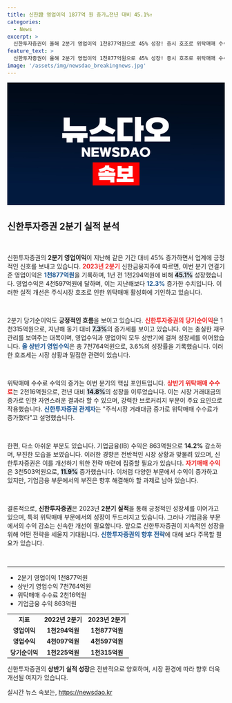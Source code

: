 ```yaml
---
title: 신한證 영업이익 1877억 원 증가…전년 대비 45.1%↑
categories:
  - News
excerpt: >
  신한투자증권이 올해 2분기 영업이익 1천877억원으로 45% 성장! 증시 호조로 위탁매매 수수료도 14.8% 증가하며 실적 개선을 이끌었습니다. 더 자세한 내용은 클릭해 확인하세요!
feature_text: >
  신한투자증권이 올해 2분기 영업이익 1천877억원으로 45% 성장! 증시 호조로 위탁매매 수수료도 14.8% 증가하며 실적 개선을 이끌었습니다. 더 자세한 내용은 클릭해 확인하세요!
image: '/assets/img/newsdao_breakingnews.jpg'
---
```


<p><img src="/assets/img/newsdao_breakingnews.jpg" alt="flaretime 속보" /></p>

<h2 data-ke-size="size26">신한투자증권 2분기 실적 분석</h2>

<p data-ke-size="size16">&nbsp;</p>

<p>신한투자증권의 <b>2분기 영업이익</b>이 지난해 같은 기간 대비 45% 증가하면서 업계에 긍정적인 신호를 보내고 있습니다. <b><span style="color: #ee2323;">2023년 2분기</span></b> 신한금융지주에 따르면, 이번 분기 연결기준 영업이익은 <b><span style="color: #1a5490;">1천877억원</span></b>을 기록하며, 1년 전 1천294억원에 비해 <b><span style="background-color: #21538527;">45.1%</span></b> 성장했습니다. 영업수익은 4천597억원에 달하며, 이는 지난해보다 <b><span style="color: #1a5490;">12.3%</span></b> 증가한 수치입니다. 이러한 실적 개선은 주식시장 호조로 인한 위탁매매 활성화에 기인하고 있습니다.</p></p>

<p data-ke-size="size16">&nbsp;</p>

<p>2분기 당기순이익도 <b>긍정적인 흐름</b>을 보이고 있습니다. <b><span style="color: #ee2323;">신한투자증권의 당기순이익</span></b>은 1천315억원으로, 지난해 동기 대비 <b><span style="background-color: #21538527;">7.3%</span></b>의 증가세를 보이고 있습니다. 이는 충실한 재무관리를 보여주는 대목이며, 영업수익과 영업이익 모두 상반기에 걸쳐 성장세를 이어왔습니다. <b><span style="color: #1a5490;">올 상반기 영업수익</span></b>은 총 7천764억원으로, 3.6%의 성장률을 기록했습니다. 이러한 호조세는 시장 상황과 밀접한 관련이 있습니다.</p></p>

<p data-ke-size="size16">&nbsp;</p>

<p>위탁매매 수수료 수익의 증가는 이번 분기의 핵심 포인트입니다. <b><span style="color: #ee2323;">상반기 위탁매매 수수료</span></b>는 2천16억원으로, 전년 대비 <b><span style="background-color: #21538527;">14.8%</span></b>의 성장을 이루었습니다. 이는 시장 거래대금의 증가로 인한 자연스러운 결과라 할 수 있으며, 강력한 브로커리지 부문이 주요 요인으로 작용했습니다. <b><span style="color: #1a5490;">신한투자증권 관계자</span></b>는 "주식시장 거래대금 증가로 위탁매매 수수료가 증가했다"고 설명했습니다.</p></p>

<p data-ke-size="size16">&nbsp;</p>

<p>한편, 다소 아쉬운 부분도 있습니다. 기업금융(IB) 수익은 863억원으로 <b>14.2%</b> 감소하며, 부진한 모습을 보였습니다. 이러한 경향은 전반적인 시장 상황과 맞물려 있으며, 신한투자증권은 이를 개선하기 위한 전략 마련에 집중할 필요가 있습니다. <b><span style="color: #ee2323;">자기매매 수익</span></b>은 3천503억원으로, <b><span style="background-color: #21538527;">11.9%</span></b> 증가했습니다. 이처럼 다양한 부문에서 수익이 증가하고 있지만, 기업금융 부문에서의 부진은 향후 해결해야 할 과제로 남아 있습니다.</p></p>

<p data-ke-size="size16">&nbsp;</p>

<p>결론적으로, <b>신한투자증권</b>은 2023년 <b>2분기 실적</b>을 통해 긍정적인 성장세를 이어가고 있으며, 특히 위탁매매 부문에서의 성장이 두드러지고 있습니다. 그러나 기업금융 부문에서의 수익 감소는 신속한 개선이 필요합니다. 앞으로 신한투자증권이 지속적인 성장을 위해 어떤 전략을 세울지 기대됩니다. <b><span style="color: #1a5490;">신한투자증권의 향후 전략</span></b>에 대해 보다 주목할 필요가 있습니다. </p>

<p data-ke-size="size16">&nbsp;</p>

<hr>

<ul>
    <li>2분기 영업이익 1천877억원</li>
    <li>상반기 영업수익 7천764억원</li>
    <li>위탁매매 수수료 2천16억원</li>
    <li>기업금융 수익 863억원</li>
</ul>

<table>
    <tr>
        <td style="text-align: center; height: 17px;"><b>지표</b></td>
        <td style="text-align: center; height: 17px;"><b>2022년 2분기</b></td>
        <td style="text-align: center; height: 17px;"><b>2023년 2분기</b></td>
    </tr>
    <tr>
        <td style="text-align: center; height: 17px;"><b>영업이익</b></td>
        <td style="text-align: center; height: 17px;"><b>1천294억원</b></td>
        <td style="text-align: center; height: 17px;"><b>1천877억원</b></td>
    </tr>
    <tr>
        <td style="text-align: center; height: 17px;"><b>영업수익</b></td>
        <td style="text-align: center; height: 17px;"><b>4천097억원</b></td>
        <td style="text-align: center; height: 17px;"><b>4천597억원</b></td>
    </tr>
    <tr>
        <td style="text-align: center; height: 17px;"><b>당기순이익</b></td>
        <td style="text-align: center; height: 17px;"><b>1천225억원</b></td>
        <td style="text-align: center; height: 17px;"><b>1천315억원</b></td>
    </tr>
</table>

<p data-ke-size="size16">신한투자증권의 <b>상반기 실적 성장</b>은 전반적으로 양호하며, 시장 환경에 따라 향후 더욱 개선될 여지가 있습니다.</p>
실시간 뉴스 속보는, <a href="https://newsdao.kr" rel="dofollow">https://newsdao.kr</a>


